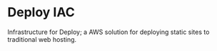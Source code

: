 # Deploy IAC

Infrastructure for Deploy; a AWS solution for deploying static sites to traditional web hosting.

